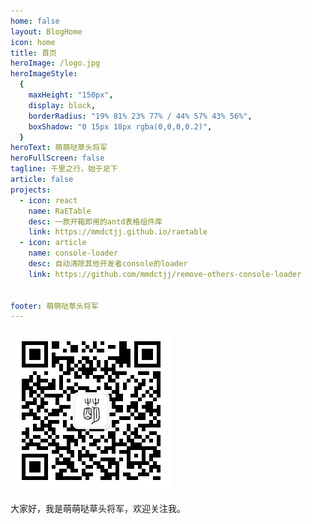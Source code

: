 ```yaml
---
home: false
layout: BlogHome
icon: home
title: 首页
heroImage: /logo.jpg
heroImageStyle:
  {
    maxHeight: "150px",
    display: block,
    borderRadius: "19% 81% 23% 77% / 44% 57% 43% 56%",
    boxShadow: "0 15px 18px rgba(0,0,0,0.2)",
  } 
heroText: 萌萌哒草头将军
heroFullScreen: false
tagline: 千里之行，始于足下
article: false
projects:
  - icon: react
    name: RaETable
    desc: 一款开箱即用的antd表格组件库
    link: https://mmdctjj.github.io/raetable
  - icon: article
    name: console-loader
    desc: 自动清除其他开发者console的loader
    link: https://github.com/mmdctjj/remove-others-console-loader


footer: 萌萌哒草头将军
---
```

![mmdctjj.jpg](/mmdctjj.jpg?)

大家好，我是萌萌哒草头将军，欢迎关注我。